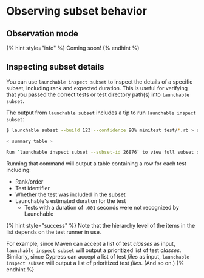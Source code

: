 # Observing subset behavior

## Observation mode

{% hint style="info" %}
Coming soon!
{% endhint %}

## Inspecting subset details

You can use `launchable inspect subset` to inspect the details of a specific subset, including rank and expected duration. This is useful for verifying that you passed the correct tests or test directory path(s) into `launchable subset`.

The output from `launchable subset` includes a tip to run `launchable inspect subset`:

```bash
$ launchable subset --build 123 --confidence 90% minitest test/*.rb > subset.txt

< summary table >

Run `launchable inspect subset --subset-id 26876` to view full subset details
```

Running that command will output a table containing a row for each test including:

* Rank/order
* Test identifier
* Whether the test was included in the subset
* Launchable's estimated duration for the test
  * Tests with a duration of `.001` seconds were not recognized by Launchable

{% hint style="success" %}
Note that the hierarchy level of the items in the list depends on the test runner in use.

For example, since Maven can accept a list of test _classes_ as input, `launchable inspect subset` will output a prioritized list of test _classes_. Similarly, since Cypress can accept a list of test _files_ as input, `launchable inspect subset` will output a list of prioritized test _files_. (And so on.)
{% endhint %}
